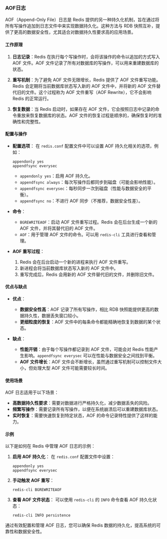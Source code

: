 ### AOF日志

AOF（Append-Only File）日志是 Redis 提供的另一种持久化机制，旨在通过将所有写操作追加到日志文件中来实现数据持久化。这种方法与 RDB 快照互补，提供了更高的数据安全性，尤其适合对数据持久性要求高的应用场景。

#### 工作原理

1. **日志记录**：Redis 在执行每个写操作时，会将该操作的命令以追加的方式写入 AOF 文件。AOF 文件记录了所有对数据库的写操作，可以用来重建数据库的状态。

2. **重写机制**：为了避免 AOF 文件无限增长，Redis 提供了 AOF 文件重写功能。Redis 会定期将当前数据库状态写入新的 AOF 文件中，并将新的 AOF 文件替代旧的文件。这个过程称为 AOF 文件重写（AOF Rewrite），它不会影响 Redis 的正常运行。

3. **恢复数据**：当 Redis 启动时，如果存在 AOF 文件，它会按照日志中记录的命令重放来恢复数据库的状态。AOF 文件的恢复过程是顺序的，确保恢复时的准确性和完整性。

#### 配置与操作

- **配置选项**：
  在 `redis.conf` 配置文件中可以设置 AOF 持久化相关的选项，例如：
  ```plaintext
  appendonly yes
  appendfsync everysec
  ```
  - `appendonly yes`：启用 AOF 持久化。
  - `appendfsync always`：每次写操作后都同步到磁盘（可能会影响性能）。
  - `appendfsync everysec`：每秒同步一次到磁盘（性能与数据安全的平衡）。
  - `appendfsync no`：不进行 AOF 同步（不推荐，数据安全性差）。

- **命令**：
  - `BGREWRITEAOF`：启动 AOF 文件重写过程。Redis 会在后台生成一个新的 AOF 文件，并将其替代旧的 AOF 文件。
  - `AOF`：用于管理 AOF 文件的命令。可以用 `redis-cli` 工具进行查看和管理。

- **AOF 重写过程**：
  1. Redis 会在后台启动一个新的进程来执行 AOF 文件重写。
  2. 新进程会将当前数据库状态写入新的 AOF 文件中。
  3. 重写完成后，Redis 会用新的 AOF 文件替代旧的文件，并删除旧文件。

#### 优点与缺点

- **优点**：
  - **数据安全性高**：AOF 记录了所有写操作，相比 RDB 快照能提供更高的数据持久性，数据丢失窗口较小。
  - **更细粒度的恢复**：AOF 文件中的每条命令都能精确地恢复到数据的某个状态。

- **缺点**：
  - **性能开销**：由于每个写操作都记录到 AOF 文件，可能会对 Redis 性能产生影响。`appendfsync everysec` 可以在性能与数据安全之间找到平衡。
  - **AOF 文件增长**：AOF 文件会不断增长，虽然通过重写机制可以控制文件大小，但处理大型 AOF 文件可能需要较长时间。

#### 使用场景

AOF 日志适用于以下场景：
- **高数据持久性要求**：需要对数据进行严格持久化，减少数据丢失的风险。
- **频繁写操作**：需要记录所有写操作，以便在系统崩溃后可以重建数据库状态。
- **实时恢复**：需要快速恢复到特定状态，AOF 的命令记录特性提供了这样的能力。

#### 示例

以下是如何在 Redis 中管理 AOF 日志的示例：

1. **启用 AOF 持久化**：
   在 `redis.conf` 配置文件中设置：
   ```plaintext
   appendonly yes
   appendfsync everysec
   ```

2. **手动触发 AOF 重写**：
   ```shell
   redis-cli BGREWRITEAOF
   ```

3. **查看 AOF 文件状态**：
   可以使用 `redis-cli` 的 `INFO` 命令查看 AOF 持久化状态：
   ```shell
   redis-cli INFO persistence
   ```

通过有效配置和管理 AOF 日志，您可以确保 Redis 数据的持久化，提高系统的可靠性和数据安全性。